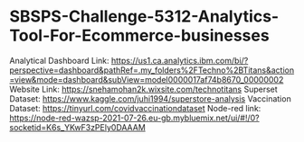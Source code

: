 # SBSPS-Challenge-5312-Analytics-Tool-For-Ecommerce-businesses
Analytical Dashboard Link: https://us1.ca.analytics.ibm.com/bi/?perspective=dashboard&pathRef=.my_folders%2FTechno%2BTitans&action=view&mode=dashboard&subView=model0000017af74b8670_00000002
Website Link: https://snehamohan2k.wixsite.com/technotitans
Superset Dataset: https://www.kaggle.com/juhi1994/superstore-analysis
Vaccination Dataset: https://tinyurl.com/covidvaccinationdataset
Node-red link: https://node-red-wazsp-2021-07-26.eu-gb.mybluemix.net/ui/#!/0?socketid=K6s_YKwF3zPEly0DAAAM


